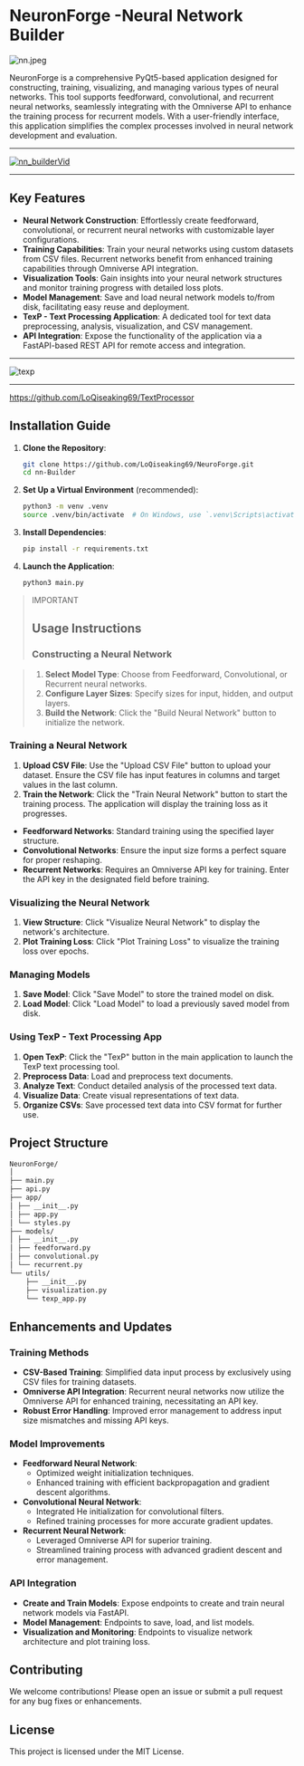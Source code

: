 # NeuronForge -Neural Network Builder
![nn.jpeg](https://github.com/LoQiseaking69/neural-network-builder/blob/main/Nn.png)

NeuronForge is a comprehensive PyQt5-based application designed for constructing, training, visualizing, and managing various types of neural networks. This tool supports feedforward, convolutional, and recurrent neural networks, seamlessly integrating with the Omniverse API to enhance the training process for recurrent models. With a user-friendly interface, this application simplifies the complex processes involved in neural network development and evaluation.
___
[![nn_builderVid](https://img.youtube.com/vi/GxW3TsPEaGA/0.jpg)](https://www.youtube.com/watch?v=GxW3TsPEaGA)
___

## Key Features

- **Neural Network Construction**: Effortlessly create feedforward, convolutional, or recurrent neural networks with customizable layer configurations.
- **Training Capabilities**: Train your neural networks using custom datasets from CSV files. Recurrent networks benefit from enhanced training capabilities through Omniverse API integration.
- **Visualization Tools**: Gain insights into your neural network structures and monitor training progress with detailed loss plots.
- **Model Management**: Save and load neural network models to/from disk, facilitating easy reuse and deployment.
- **TexP - Text Processing Application**: A dedicated tool for text data preprocessing, analysis, visualization, and CSV management.
- **API Integration**: Expose the functionality of the application via a FastAPI-based REST API for remote access and integration.
___
![texp](https://github.com/LoQiseaking69/neural-network-builder/blob/main/builder.png)
___
https://github.com/LoQiseaking69/TextProcessor

## Installation Guide

1. **Clone the Repository**:
    ```sh
    git clone https://github.com/LoQiseaking69/NeuroForge.git
    cd nn-Builder
    ```

2. **Set Up a Virtual Environment** (recommended):
    ```sh
    python3 -m venv .venv
    source .venv/bin/activate  # On Windows, use `.venv\Scripts\activate`
    ```

3. **Install Dependencies**:
    ```sh
    pip install -r requirements.txt
    ```

4. **Launch the Application**:
    ```sh
    python3 main.py
    ```

> IMPORTANT
> ## Usage Instructions
>
> ### Constructing a Neural Network

> 1. **Select Model Type**: Choose from Feedforward, Convolutional, or Recurrent neural networks.
> 2. **Configure Layer Sizes**: Specify sizes for input, hidden, and output layers.
> 3. **Build the Network**: Click the "Build Neural Network" button to initialize the network.

 ### Training a Neural Network

 1. **Upload CSV File**: Use the "Upload CSV File" button to upload your dataset. Ensure the CSV file has input features in columns and target values in the last column.
 2. **Train the Network**: Click the "Train Neural Network" button to start the training process. The application will display the training loss as it progresses.

   - **Feedforward Networks**: Standard training using the specified layer structure.
   - **Convolutional Networks**: Ensure the input size forms a perfect square for proper reshaping.
   - **Recurrent Networks**: Requires an Omniverse API key for training. Enter the API key in the designated field before training.

### Visualizing the Neural Network

1. **View Structure**: Click "Visualize Neural Network" to display the network's architecture.
2. **Plot Training Loss**: Click "Plot Training Loss" to visualize the training loss over epochs.

### Managing Models

1. **Save Model**: Click "Save Model" to store the trained model on disk.
2. **Load Model**: Click "Load Model" to load a previously saved model from disk.

### Using TexP - Text Processing App

1. **Open TexP**: Click the "TexP" button in the main application to launch the TexP text processing tool.
2. **Preprocess Data**: Load and preprocess text documents.
3. **Analyze Text**: Conduct detailed analysis of the processed text data.
4. **Visualize Data**: Create visual representations of text data.
5. **Organize CSVs**: Save processed text data into CSV format for further use.

## Project Structure

```bash
NeuronForge/
│
├── main.py
├── api.py
├── app/
│ ├── __init__.py
│ ├── app.py
│ └── styles.py
├── models/
│ ├── __init__.py
│ ├── feedforward.py
│ ├── convolutional.py
│ └── recurrent.py
└── utils/
    ├── __init__.py
    ├── visualization.py
    └── texp_app.py
```
## Enhancements and Updates

### Training Methods

- **CSV-Based Training**: Simplified data input process by exclusively using CSV files for training datasets.
- **Omniverse API Integration**: Recurrent neural networks now utilize the Omniverse API for enhanced training, necessitating an API key.
- **Robust Error Handling**: Improved error management to address input size mismatches and missing API keys.

### Model Improvements

- **Feedforward Neural Network**:
    - Optimized weight initialization techniques.
    - Enhanced training with efficient backpropagation and gradient descent algorithms.
- **Convolutional Neural Network**:
    - Integrated He initialization for convolutional filters.
    - Refined training processes for more accurate gradient updates.
- **Recurrent Neural Network**:
    - Leveraged Omniverse API for superior training.
    - Streamlined training process with advanced gradient descent and error management.

### API Integration

- **Create and Train Models**: Expose endpoints to create and train neural network models via FastAPI.
- **Model Management**: Endpoints to save, load, and list models.
- **Visualization and Monitoring**: Endpoints to visualize network architecture and plot training loss.


## Contributing

We welcome contributions! Please open an issue or submit a pull request for any bug fixes or enhancements.

## License

This project is licensed under the MIT License.
